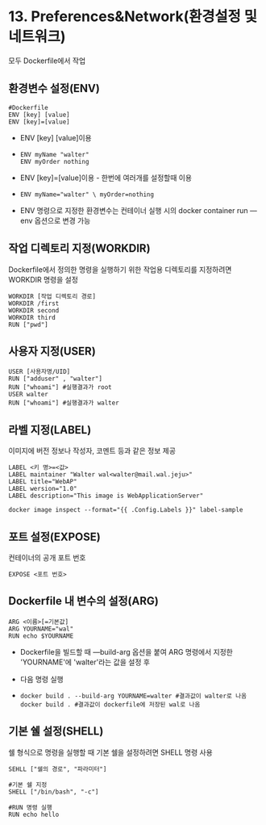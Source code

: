 # 13. Preferences&Network(환경설정 및 네트워크)

모두 Dockerfile에서 작업

## 환경변수 설정(ENV)

```
#Dockerfile
ENV [key] [value]
ENV [key]=[value]
```

- ENV [key] [value]이용

- ```
  ENV myName "walter"
  ENV myOrder nothing
  ```

- ENV [key]=[value]이용 - 한번에 여러개를 설정할때 이용

- ```
  ENV myName="walter" \ myOrder=nothing
  ```

- ENV 명령으로 지정한 환경변수는 컨테이너 실행 시의 docker container run —env 옵션으로 변경 가능

## 작업 디렉토리 지정(WORKDIR)

Dockerfile에서 정의한 명령을 실행하기 위한 작업용 디렉토리를 지정하려면 WORKDIR 명령을 설정

```
WORKDIR [작업 디렉토리 경로]
WORKDIR /first
WORKDIR second
WORKDIR third
RUN ["pwd"]
```

## 사용자 지정(USER)

```
USER [사용자명/UID]
RUN ["adduser" , "walter"]
RUN ["whoami"] #실행결과가 root
USER walter
RUN ["whoami"] #실행결과가 walter
```

## 라벨 지정(LABEL)

이미지에 버전 정보나 작성자, 코멘트 등과 같은 정보 제공

```
LABEL <키 명>=<값>
LABEL maintainer "Walter wal<walter@mail.wal.jeju>"
LABEL title="WebAP"
LABEL wersion="1.0"
LABEL description="This image is WebApplicationServer"
```

```
docker image inspect --format="{{ .Config.Labels }}" label-sample
```

## 포트 설정(EXPOSE)

컨테이너의 공개 포트 번호

```
EXPOSE <포트 번호>
```

## Dockerfile 내 변수의 설정(ARG)

```
ARG <이름>[=기본값]
ARG YOURNAME="wal"
RUN echo $YOURNAME
```

- Dockerfile을 빌드할 때 —build-arg 옵션을 붙여 ARG 명령에서 지정한 'YOURNAME'에 'walter'라는 값을 설정 후 

- 다음 명령 실행

- ```
  docker build . --build-arg YOURNAME=walter #결과값이 walter로 나옴
  docker build . #결과값이 dockerfile에 저장된 wal로 나옴
  ```

## 기본 쉘 설정(SHELL)

쉘 형식으로 명령을 실행할 때 기본 쉘을 설정하려면 SHELL 명령 사용

```
SEHLL ["쉘의 경로", "파라미터"]

#기본 쉘 지정
SHELL ["/bin/bash", "-c"]

#RUN 명령 실행
RUN echo hello
```

